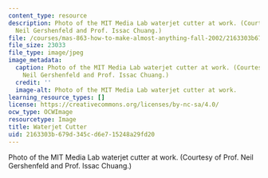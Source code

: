 ```yaml
---
content_type: resource
description: Photo of the MIT Media Lab waterjet cutter at work. (Courtesy of Prof.
  Neil Gershenfeld and Prof. Issac Chuang.)
file: /courses/mas-863-how-to-make-almost-anything-fall-2002/2163303b679d345cd6e715248a29fd20_mas-863f02.jpg
file_size: 23033
file_type: image/jpeg
image_metadata:
  caption: Photo of the MIT Media Lab waterjet cutter at work. (Courtesy of Prof.
    Neil Gershenfeld and Prof. Issac Chuang.)
  credit: ''
  image-alt: Photo of the MIT Media Lab waterjet cutter at work.
learning_resource_types: []
license: https://creativecommons.org/licenses/by-nc-sa/4.0/
ocw_type: OCWImage
resourcetype: Image
title: Waterjet Cutter
uid: 2163303b-679d-345c-d6e7-15248a29fd20
---
```

Photo of the MIT Media Lab waterjet cutter at work. (Courtesy of Prof. Neil Gershenfeld and Prof. Issac Chuang.)